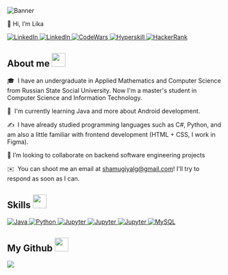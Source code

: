 ![Banner](https://sun9-79.userapi.com/s/v1/if2/xVIts6SmN1nlKyRzhrNQZuPpZRF1AWw_BqU4fr3VuMrhWYiYohQXkqSiShJg1-Eja9dpUhhjAPqqFJ1nCyNYhLUd.jpg?size=984x305&quality=96&type=album)

👋 Hi, I’m Lika

<a href="https://www.linkedin.com/in/lika-shamugiya-67bb06239/" target="_blank">

<img alt="LinkedIn" src="https://img.shields.io/badge/LinkedIn-0077B5?style=for-the-badge&logo=linkedin&logoColor=white">

</a>

<a href="https://vk.com/sham.lika/" target="_blank">

<img alt="LinkedIn" src="https://img.shields.io/badge/VK-0077FF?style=for-the-badge&logo=vk&logoColor=white">

</a>

<a href="https://www.codewars.com/users/likmugi" target="_blank">

<img alt="CodeWars" src="https://img.shields.io/badge/CodeWars-red?style=for-the-badge&logo=codewars&logoColor=white">

</a>

<a href="https://hyperskill.org/profile/131933476" target="_blank">

<img alt="Hyperskill" src="https://img.shields.io/badge/Hyperskill-41454A?style=for-the-badge&logo=jetbrains&logoColor=white">

</a>

<a href="https://www.hackerrank.com/shelley_bass_li/hackos" target="_blank">

<img alt="HackerRank" src="https://img.shields.io/badge/-Hackerrank-2EC866?style=for-the-badge&logo=HackerRank&logoColor=white">

</a>

<h2> About me <img src = "https://media2.giphy.com/media/QssGEmpkyEOhBCb7e1/giphy.gif?cid=ecf05e47a0n3gi1bfqntqmob8g9aid1oyj2wr3ds3mg700bl&rid=giphy.gif" width = 32px> </h2>

🎓  I have an undergraduate in Applied Mathematics and Computer Science from Russian State Social University. Now I'm a master's student in Computer Science and Information Technology.

🌱  I'm currently learning Java and more about Android development.

✍️  I have already studied programming languages such as C#, Python, and am also a little familiar with frontend development (HTML + CSS, I work in Figma).

👯 I’m looking to collaborate on backend software engineering projects

✉️  You can shoot me an email at [shamugiyalg@gmail.com](mailto:shamugiyalg@gmail.com)! I'll try to respond as soon as I can.  

<h2> Skills <img src = "https://media2.giphy.com/media/QssGEmpkyEOhBCb7e1/giphy.gif?cid=ecf05e47a0n3gi1bfqntqmob8g9aid1oyj2wr3ds3mg700bl&rid=giphy.gif" width = 32px> </h2>

<a href="https://www.java.com" target="_blank">

<img alt="Java" src="https://img.shields.io/badge/Java-ED8B00?style=for-the-badge&logo=java&logoColor=white">

</a>

<a href="https://www.python.org" target="_blank">

<img alt="Python" src="https://img.shields.io/badge/Python-3776AB?style=for-the-badge&logo=python&logoColor=white">

</a>

<a href="https://docs.microsoft.com/en-us/dotnet/csharp/" target="_blank">

<img alt="Jupyter" src="https://img.shields.io/badge/C%23-4F2DE0?&style=for-the-badge&logo=csharp&logoColor=white">

</a>

<a href="https://jupyter.org/" target="_blank">

<img alt="Jupyter" src="https://img.shields.io/badge/Jupyter-F37626.svg?&style=for-the-badge&logo=Jupyter&logoColor=white">

</a>

<a href="https://figma.com/" target="_blank">

<img alt="Jupyter" src="https://img.shields.io/badge/Figma-F68370?&style=for-the-badge&logo=figma&logoColor=white">

</a>

<a href="https://www.mysql.com/">

<img alt="MySQL" src="https://img.shields.io/badge/Microsoft%20SQL%20Server-CC2927?style=for-the-badge&logo=microsoft%20sql%20server&logoColor=white">

</a>
  
<h2> My Github <img src = "https://media2.giphy.com/media/QssGEmpkyEOhBCb7e1/giphy.gif?cid=ecf05e47a0n3gi1bfqntqmob8g9aid1oyj2wr3ds3mg700bl&rid=giphy.gif" width = 32px> </h2>

<img src="https://metrics.lecoq.io/likmugi?template=classic&base.header=0&base.activity=0&base.community=0&base.repositories=0&base.metadata=0&achievements=1&base.indepth=false&achievements.threshold=C&achievements.secrets=true&achievements.display=detailed&achievements.limit=0&config.timezone=Europe%2FMoscow"> </img>
